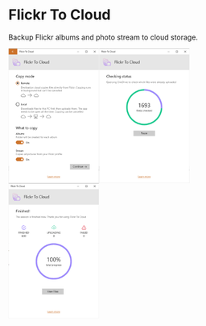 # Flickr To Cloud
Backup Flickr albums and photo stream to cloud storage.

<img src="https://github.com/havlicekp/flickr-to-cloud/blob/master/images/settings-light.png" alt="alt text"  align="left" width="180">
<img src="https://github.com/havlicekp/flickr-to-cloud/blob/master/images/checking-status-light.png" alt="alt text"  align="left" width="180">
<img src="https://github.com/havlicekp/flickr-to-cloud/blob/master/images/finished-light.png" alt="alt text"  align="left" width="180">
